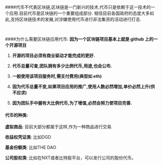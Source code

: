 ####代币不代表区块链,区块链是一门新兴的技术,代币只是依赖于这一技术的一个应用.目前代币是区块链的一个重要组成部分.
相信目前各国政府的态度大多如此,支持区块链技术的发展,对涉嫌使用代币进行非法集资的活动进行打击.

<br>


####为什么需要区块链应用代币:
**因为一个区块链项目基本上就是 github 上的一个开源项目**

1. **开源的项目必须有商业驱动才能完成的更好.**

2. **代币总量可查,团队拥有多少比例代币,用途,也会公布.**

3. **一般使用该项目服务时,需支付费用(典型如 eth)**

4. **因为代币总量不变,如果项目应用的推广,使用人数必然增加,单价必然上升(供不应求)**

5. **因为团队手中握有大比例代币,为了增值,必然会努力使项目完善.**

#### 代币的种类:

**虚拟商品**:
    目前大部分都属于这样,作为一种商品进行交易.
    
**收益权凭证类**:
    比如DGD

**基金份额类**:
    比如THE DAO
    
**公司股权类**:
    比如在NXT或者比特股平台，可以发行公司的股份代币。
    
    


